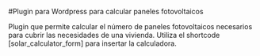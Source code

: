 #Plugin para Wordpress para calcular paneles fotovoltaicos

Plugin que permite calcular el número de paneles fotovoltaicos necesarios para cubrir las necesidades de una vivienda. Utiliza el shortcode [solar_calculator_form] para insertar la calculadora.